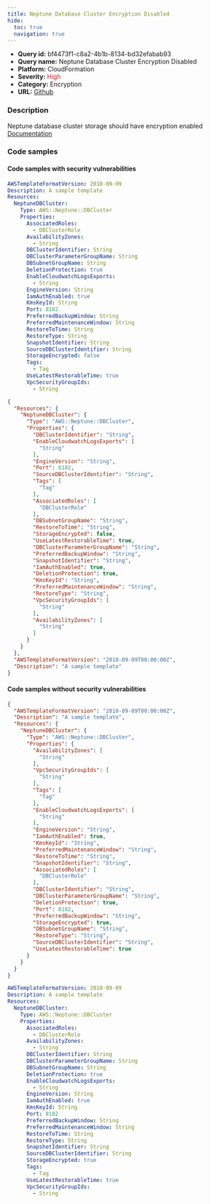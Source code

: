```yaml
---
title: Neptune Database Cluster Encryption Disabled
hide:
  toc: true
  navigation: true
---
```


<style>
  .highlight .hll {
    background-color: #ff171742;
  }
  .md-content {
    max-width: 1100px;
    margin: 0 auto;
  }
</style>

-   **Query id:** bf4473f1-c8a2-4b1b-8134-bd32efabab93
-   **Query name:** Neptune Database Cluster Encryption Disabled
-   **Platform:** CloudFormation
-   **Severity:** <span style="color:#bb2124">High</span>
-   **Category:** Encryption
-   **URL:** [Github](https://github.com/Checkmarx/kics/tree/master/assets/queries/cloudFormation/aws/neptune_database_cluster_encryption_disabled)

### Description
Neptune database cluster storage should have encryption enabled<br>
[Documentation](https://docs.aws.amazon.com/AWSCloudFormation/latest/UserGuide/aws-resource-neptune-dbcluster.html)

### Code samples
#### Code samples with security vulnerabilities
```yaml title="Positive test num. 1 - yaml file" hl_lines="27"
AWSTemplateFormatVersion: 2010-09-09
Description: A sample template
Resources:
  NeptuneDBCluster:
    Type: AWS::Neptune::DBCluster
    Properties:
      AssociatedRoles:
        - DBClusterRole
      AvailabilityZones:
        - String
      DBClusterIdentifier: String
      DBClusterParameterGroupName: String
      DBSubnetGroupName: String
      DeletionProtection: true
      EnableCloudwatchLogsExports:
        - String
      EngineVersion: String
      IamAuthEnabled: true
      KmsKeyId: String
      Port: 8182
      PreferredBackupWindow: String
      PreferredMaintenanceWindow: String
      RestoreToTime: String
      RestoreType: String
      SnapshotIdentifier: String
      SourceDBClusterIdentifier: String
      StorageEncrypted: false
      Tags:
        - Tag
      UseLatestRestorableTime: true
      VpcSecurityGroupIds:
        - String

```
```json title="Positive test num. 2 - json file" hl_lines="21"
{
  "Resources": {
    "NeptuneDBCluster": {
      "Type": "AWS::Neptune::DBCluster",
      "Properties": {
        "DBClusterIdentifier": "String",
        "EnableCloudwatchLogsExports": [
          "String"
        ],
        "EngineVersion": "String",
        "Port": 8182,
        "SourceDBClusterIdentifier": "String",
        "Tags": [
          "Tag"
        ],
        "AssociatedRoles": [
          "DBClusterRole"
        ],
        "DBSubnetGroupName": "String",
        "RestoreToTime": "String",
        "StorageEncrypted": false,
        "UseLatestRestorableTime": true,
        "DBClusterParameterGroupName": "String",
        "PreferredBackupWindow": "String",
        "SnapshotIdentifier": "String",
        "IamAuthEnabled": true,
        "DeletionProtection": true,
        "KmsKeyId": "String",
        "PreferredMaintenanceWindow": "String",
        "RestoreType": "String",
        "VpcSecurityGroupIds": [
          "String"
        ],
        "AvailabilityZones": [
          "String"
        ]
      }
    }
  },
  "AWSTemplateFormatVersion": "2010-09-09T00:00:00Z",
  "Description": "A sample template"
}

```


#### Code samples without security vulnerabilities
```json title="Negative test num. 1 - json file"
{
  "AWSTemplateFormatVersion": "2010-09-09T00:00:00Z",
  "Description": "A sample template",
  "Resources": {
    "NeptuneDBCluster": {
      "Type": "AWS::Neptune::DBCluster",
      "Properties": {
        "AvailabilityZones": [
          "String"
        ],
        "VpcSecurityGroupIds": [
          "String"
        ],
        "Tags": [
          "Tag"
        ],
        "EnableCloudwatchLogsExports": [
          "String"
        ],
        "EngineVersion": "String",
        "IamAuthEnabled": true,
        "KmsKeyId": "String",
        "PreferredMaintenanceWindow": "String",
        "RestoreToTime": "String",
        "SnapshotIdentifier": "String",
        "AssociatedRoles": [
          "DBClusterRole"
        ],
        "DBClusterIdentifier": "String",
        "DBClusterParameterGroupName": "String",
        "DeletionProtection": true,
        "Port": 8182,
        "PreferredBackupWindow": "String",
        "StorageEncrypted": true,
        "DBSubnetGroupName": "String",
        "RestoreType": "String",
        "SourceDBClusterIdentifier": "String",
        "UseLatestRestorableTime": true
      }
    }
  }
}

```
```yaml title="Negative test num. 2 - yaml file"
AWSTemplateFormatVersion: 2010-09-09
Description: A sample template
Resources:
  NeptuneDBCluster:
    Type: AWS::Neptune::DBCluster
    Properties:
      AssociatedRoles:
        - DBClusterRole
      AvailabilityZones:
        - String
      DBClusterIdentifier: String
      DBClusterParameterGroupName: String
      DBSubnetGroupName: String
      DeletionProtection: true
      EnableCloudwatchLogsExports:
        - String
      EngineVersion: String
      IamAuthEnabled: true
      KmsKeyId: String
      Port: 8182
      PreferredBackupWindow: String
      PreferredMaintenanceWindow: String
      RestoreToTime: String
      RestoreType: String
      SnapshotIdentifier: String
      SourceDBClusterIdentifier: String
      StorageEncrypted: true
      Tags:
        - Tag
      UseLatestRestorableTime: true
      VpcSecurityGroupIds:
        - String

```
